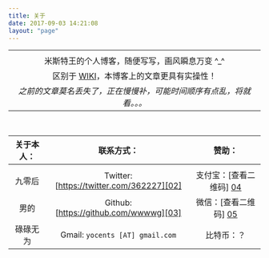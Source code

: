 ```yaml
---
title: 关于
date: 2017-09-03 14:21:08
layout: "page"
---
```


|                                     |
| :---------------------------------: |
|                                     |
|      米斯特王的个人博客，随便写写，画风瞬息万变 ^_^      |
|    区别于 [WIKI][01]，本博客上的文章更具有实操性！    |
| _之前的文章莫名丢失了，正在慢慢补，可能时间顺序有点乱，将就看。。。_ |

<br />

| 关于本人： |                  联系方式：                   |       赞助：        |
| :---: | :--------------------------------------: | :--------------: |
|       |                                          |                  |
|  九零后  | Twitter: [https://twitter.com/362227][02] | 支付宝：[查看二维码] [04] |
|  男的   |  Github: [https://github.com/wwwwg][03]  | 微信：[查看二维码] [05]  |
| 碌碌无为  |     Gmail: `yocents [AT] gmail.com`      |      比特币：？       |


[01]: https://wiki.w2x.in/portal "Viki for 维基菇"
[02]: https://twitter.com/362227 "维基菇 (@362227) | Twitter"
[03]: https://github.com/wwwwg "wwwwg (维基菇)"
[04]: https://t.alipayobjects.com/images/mobilecodec/TB10AWdXleKMeJjme6jXXbEapXa "米斯特王的支付宝收款二维码"
[05]: https://file.w2x.in/pub/weixin_qr.jpg "米斯特王的微信收款二维码"